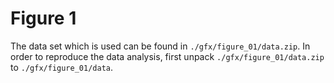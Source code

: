 # Figure 1

The data set which is used can be found in `./gfx/figure_01/data.zip`.  In order to reproduce the data analysis, first unpack `./gfx/figure_01/data.zip` to `./gfx/figure_01/data`.